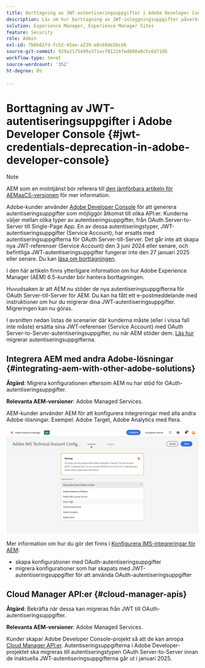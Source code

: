 ```yaml
---
title: Borttagning av JWT-autentiseringsuppgifter i Adobe Developer Console
description: Läs om hur borttagning av JWT-inloggningsuppgifter påverkar AEM i Adobe Developer Console
solution: Experience Manager, Experience Manager Sites
feature: Security
role: Admin
exl-id: 7b6b02fd-fcb2-45ae-a239-e0c68de2bcbb
source-git-commit: 929a2175449a371ecf81226fedb98a0c5c6d7166
workflow-type: tm+mt
source-wordcount: '352'
ht-degree: 0%

---
```


# Borttagning av JWT-autentiseringsuppgifter i Adobe Developer Console {#jwt-credentials-deprecation-in-adobe-developer-console}

>[!NOTE]
> AEM som en molntjänst bör referera till [den jämförbara artikeln för AEMaaCS-versionen](https://experienceleague.adobe.com/docs/experience-manager-cloud-service/content/security/jwt-credentials-deprecation-in-adobe-developer-console.html?lang=sv-SE) för mer information.

Adobe-kunder använder [Adobe Developer Console](https://developer.adobe.com/console) för att generera autentiseringsuppgifter som möjliggör åtkomst till olika API:er. Kunderna väljer mellan olika typer av autentiseringsuppgifter, från OAuth Server-to-Server till Single-Page App. En av dessa autentiseringstyper, JWT-autentiseringsuppgifter (Service Account), har ersatts med autentiseringsuppgifterna för OAuth Server-till-Server. Det går inte att skapa nya JWT-referenser (Service Account) den 3 juni 2024 eller senare, och befintliga JWT-autentiseringsuppgifter fungerar inte den 27 januari 2025 eller senare. Du kan [läsa om borttagningen](https://developer.adobe.com/developer-console/docs/guides/authentication/ServerToServerAuthentication/migration).

I den här artikeln finns ytterligare information om hur Adobe Experience Manager (AEM) 6.5-kunder bör hantera borttagningen.

Huvudsaken är att AEM nu stöder de nya autentiseringsuppgifterna för OAuth Server-till-Server för AEM. Du kan ha fått ett e-postmeddelande med instruktioner om hur du migrerar dina JWT-autentiseringsuppgifter. Migreringen kan nu göras.

I avsnitten nedan listas de scenarier där kunderna måste (eller i vissa fall inte måste) ersätta sina JWT-referenser (Service Account) med OAuth Server-to-Server-autentiseringsuppgifter, nu när AEM stöder dem. [Läs hur](https://developer.adobe.com/developer-console/docs/guides/authentication/ServerToServerAuthentication/migration#migration-overview) migrerar autentiseringsuppgifterna.

## Integrera AEM med andra Adobe-lösningar {#integrating-aem-with-other-adobe-solutions}

**Åtgärd**: Migrera konfigurationen eftersom AEM nu har stöd för OAuth-autentiseringsuppgifter.

**Relevanta AEM-versioner**: Adobe Managed Services.

AEM-kunder använder AEM för att konfigurera integreringar med alla andra Adobe-lösningar. Exempel: Adobe Target, Adobe Analytics med flera.

![Integrera AEM med andra lösningar](/help/sites-administering/assets/jwt-deprecation.png)

Mer information om hur du gör det finns i [Konfigurera IMS-integreringar för AEM](/help/sites-administering/setting-up-ims-integrations-for-aem.md):

* skapa konfigurationer med OAuth-autentiseringsuppgifter
* migrera konfigurationer som har skapats med JWT-autentiseringsuppgifter för att använda OAuth-autentiseringsuppgifter

## Cloud Manager API:er {#cloud-manager-apis}

**Åtgärd**: Bekräfta när dessa kan migreras från JWT till OAuth-autentiseringsuppgifter.

**Relevanta AEM-versioner**: Adobe Managed Services.

Kunder skapar Adobe Developer Console-projekt så att de kan anropa [Cloud Manager API:er](https://developer.adobe.com/experience-cloud/cloud-manager/guides/getting-started/create-api-integration/). Autentiseringsuppgifterna i Adobe Developer-projektet ska migreras till autentiseringstypen OAuth Server-to-Server innan de inaktuella JWT-autentiseringsuppgifterna går ut i januari 2025.
